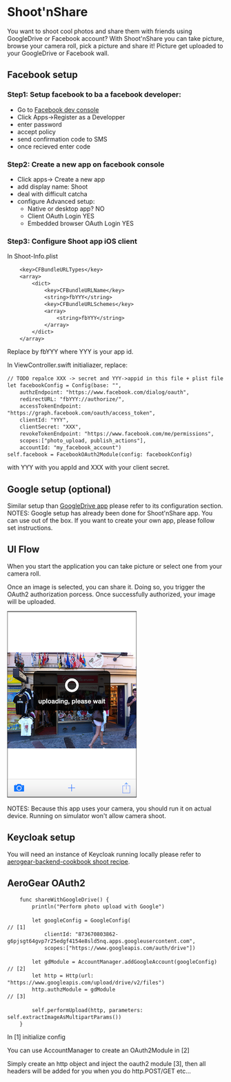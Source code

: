 Shoot'nShare
==============
You want to shoot cool photos and share them with friends using GoogleDrive or Facebook account?
With Shoot'nShare you can take picture, browse your camera roll, pick a picture and share it!
Picture get uploaded to your GoogleDrive or Facebook wall.

## Facebook setup 

### Step1: Setup facebook to ba a facebook developer:

- Go to [Facebook dev console](https://developers.facebook.com/products/login/)
- Click Apps->Register as a Developper
- enter password
- accept policy
- send confirmation code to SMS
- once recieved enter code

### Step2: Create a new app on facebook console

- Click apps-> Create a new app
- add display name: Shoot
- deal with difficult catcha
- configure Advanced setup:
	- Native or desktop app? NO
	- Client OAuth Login YES
	- Embedded browser OAuth Login YES

### Step3: Configure Shoot app iOS client

In Shoot-Info.plist

        <key>CFBundleURLTypes</key>
        <array>
            <dict>
                <key>CFBundleURLName</key>
                <string>fbYYY</string>
                <key>CFBundleURLSchemes</key>
                <array>
                    <string>fbYYY</string>
                </array>
            </dict>
        </array>

Replace by fbYYY where YYY is your app id.

In ViewController.swift initialiazer, replace:

    // TODO repalce XXX -> secret and YYY->appid in this file + plist file
    let facebookConfig = Config(base: "",
        authzEndpoint: "https://www.facebook.com/dialog/oauth",
        redirectURL: "fbYYY://authorize/",
        accessTokenEndpoint: "https://graph.facebook.com/oauth/access_token",
        clientId: "YYY",
        clientSecret: "XXX",
        revokeTokenEndpoint: "https://www.facebook.com/me/permissions",
        scopes:["photo_upload, publish_actions"],
        accountId: "my_facebook_account")
    self.facebook = FacebookOAuth2Module(config: facebookConfig)

with YYY with you appId and XXX with your client secret.

## Google setup (optional)

Similar setup than [GoogleDrive app](../GoogleDrive/GoogleDrive.md) please refer to its configuration section. 
NOTES: Google setup has already been done for Shoot'nShare app. You can use out of the box. If you want to create your own app, please follow set instructions.

## UI Flow 
When you start the application you can take picture or select one from your camera roll.

Once an image is selected, you can share it. Doing so, you trigger the OAuth2 authorization porcess. Once successfully authorized, your image will be uploaded.

![Shoot'nShare app](https://github.com/aerogear/aerogear-ios-cookbook/raw/master/Shoot/Shoot/Resources/shootupload.png "Shoot")

NOTES: Because this app uses your camera, you should run it on actual device. Running on simulator won't allow camera shoot.

## Keycloak setup

You will need an instance of Keycloak running locally please refer to [aerogear-backend-cookbook shoot recipe](https://github.com/corinnekrych/aerogear-backend-cookbook/tree/master/Shoot).

## AeroGear OAuth2

```
    func shareWithGoogleDrive() {
        println("Perform photo upload with Google")
        
        let googleConfig = GoogleConfig(                              // [1]
            clientId: "873670803862-g6pjsgt64gvp7r25edgf4154e8sld5nq.apps.googleusercontent.com",
            scopes:["https://www.googleapis.com/auth/drive"])

        let gdModule = AccountManager.addGoogleAccount(googleConfig)  // [2]
        let http = Http(url: "https://www.googleapis.com/upload/drive/v2/files")
        http.authzModule = gdModule                                   // [3]
    
        self.performUpload(http, parameters: self.extractImageAsMultipartParams())
    }
```
In [1] initialize config

You can use AccountManager to create an OAuth2Module in [2]

Simply create an http object and inject the oauth2 module [3], then all headers will be added for you when you do http.POST/GET etc...